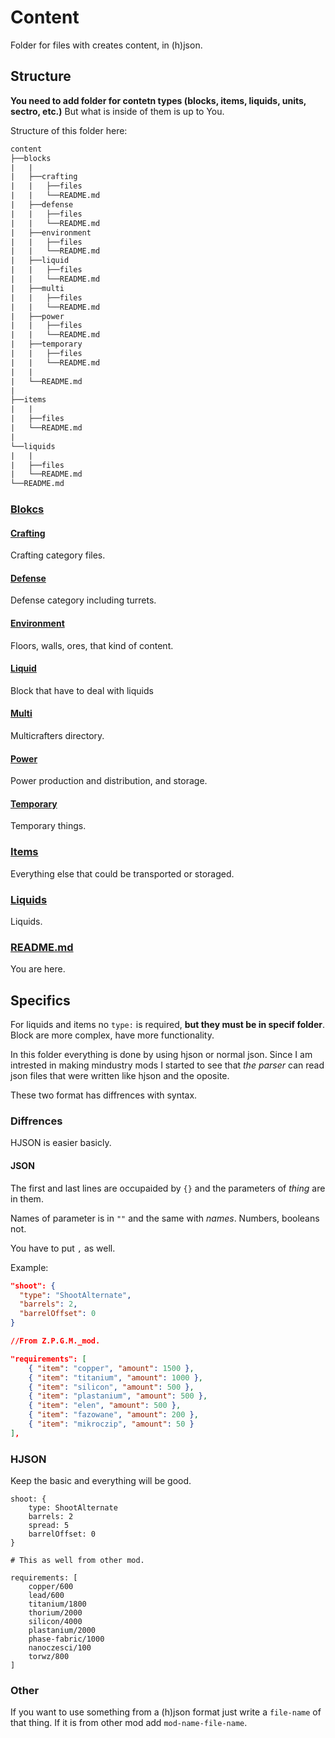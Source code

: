 # Content

Folder for files with creates content, in (h)json.

## Structure

**You need to add folder for contetn types (blocks, items, liquids, units, sectro, etc.)** But what is inside of them is up to You.

Structure of this folder here:

```txt
content
├──blocks
|   |
|   ├──crafting
|   |   ├──files
|   |   └──README.md
|   ├──defense
|   |   ├──files
|   |   └──README.md
|   ├──environment
|   |   ├──files
|   |   └──README.md
|   ├──liquid
|   |   ├──files
|   |   └──README.md
|   ├──multi
|   |   ├──files
|   |   └──README.md
|   ├──power
|   |   ├──files
|   |   └──README.md
|   ├──temporary
|   |   ├──files
|   |   └──README.md
|   |
|   └──README.md
|
├──items
|   |
|   ├──files
|   └──README.md
|
└──liquids
|   |   
|   ├──files
|   └──README.md
└──README.md
```

### [Blokcs](/content/blocks/README.md)

#### [Crafting](/content/blocks/crafting/README.md)

Crafting category files.

#### [Defense](/content/blocks/defense/README.md)

Defense category including turrets.

#### [Environment](/content/blocks/environment/README.md)

Floors, walls, ores, that kind of content.

#### [Liquid](/content/blocks/liquid/README.md)

Block that have to deal with liquids

#### [Multi](/content/blocks/multi/README.md)

Multicrafters directory.

#### [Power](/content/blocks/power/README.md)

Power production and distribution, and storage.

#### [Temporary](/content/blocks/temporary/README.md)

Temporary things.

### [Items](/content/items/README.md)

Everything else that could be transported or storaged.

### [Liquids](/content/liquids/README.md)

Liquids.

### [README.md](/content/README.md)

You are here.

## Specifics

For liquids and items no `type:` is required, **but they must be in specif folder**.
Block are more complex, have more functionality.

In this folder everything is done by using hjson or normal json.
Since I am intrested in making mindustry mods I started to see that *the parser* can read json files that were written like hjson and the oposite.

These two format has diffrences with syntax.

### Diffrences

HJSON is easier basicly.

#### JSON

The first and last lines are occupaided by `{}` and the parameters of *thing* are in them.

Names of parameter is in `""` and the same with *names*.
Numbers, booleans not.

You have to put `,` as well.

Example:

```json
"shoot": {
  "type": "ShootAlternate",
  "barrels": 2,
  "barrelOffset": 0
}
```

```json
//From Z.P.G.M._mod.

"requirements": [
    { "item": "copper", "amount": 1500 },
    { "item": "titanium", "amount": 1000 },
    { "item": "silicon", "amount": 500 },
    { "item": "plastanium", "amount": 500 },
    { "item": "elen", "amount": 500 },
    { "item": "fazowane", "amount": 200 },
    { "item": "mikroczip", "amount": 50 }
],
```

### HJSON

Keep the basic and everything will be good.

```hjson
shoot: {
    type: ShootAlternate
    barrels: 2
    spread: 5
    barrelOffset: 0
}
```

```hjson
# This as well from other mod.

requirements: [
    copper/600
    lead/600
    titanium/1800
    thorium/2000
    silicon/4000
    plastanium/2000
    phase-fabric/1000
    nanoczesci/100
    torwz/800
]
```

### Other

If you want to use something from a (h)json format just write a `file-name` of that thing. If it is from other mod add `mod-name-file-name`.
